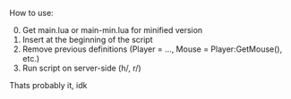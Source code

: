 How to use:

0. Get main.lua or main-min.lua for minified version
1. Insert at the beginning of the script
2. Remove previous definitions (Player = ..., Mouse = Player:GetMouse(), etc.)
3. Run script on server-side (h/, r/)

Thats probably it, idk